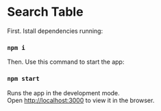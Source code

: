 # Search Table

First. Istall dependencies running:

### `npm i`

Then. Use this command to start the app:

### `npm start`

Runs the app in the development mode.\
Open [http://localhost:3000](http://localhost:3000) to view it in the browser.


